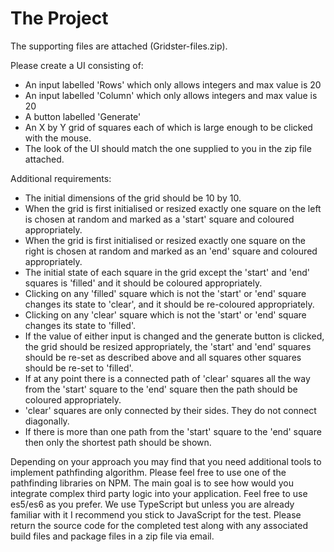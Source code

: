 # The Project

The supporting files are attached (Gridster-files.zip).

Please create a UI consisting of:
- An input labelled 'Rows' which only allows integers and max value is 20
- An input labelled 'Column' which only allows integers and max value is 20
- A button labelled 'Generate'
- An X by Y grid of squares each of which is large enough to be clicked with the mouse.
- The look of the UI should match the one supplied to you in the zip file attached.

Additional requirements:
- The initial dimensions of the grid should be 10 by 10.
- When the grid is first initialised or resized exactly one square on the left is chosen at random and marked as a 'start' square and coloured appropriately.
- When the grid is first initialised or resized exactly one square on the right is chosen at random and marked as an 'end' square and coloured appropriately.
- The initial state of each square in the grid except the 'start' and 'end' squares is 'filled' and it should be coloured appropriately.
- Clicking on any 'filled' square which is not the 'start' or 'end' square changes its state to 'clear', and it should be re-coloured appropriately.
- Clicking on any 'clear' square which is not the 'start' or 'end' square changes its state to 'filled'.
- If the value of either input is changed and the generate button is clicked, the grid should be resized appropriately, the 'start' and 'end' squares should be re-set as described above and all squares other squares should be re-set to 'filled'.
- If at any point there is a connected path of 'clear' squares all the way from the 'start' square to the 'end' square then the path should be coloured appropriately.
- 'clear' squares are only connected by their sides. They do not connect diagonally.
- If there is more than one path from the 'start' square to the 'end' square then only the shortest path should be shown.

Depending on your approach you may find that you need additional tools to implement pathfinding algorithm. Please feel free to use one of the pathfinding libraries on NPM. The main goal is to see how would you integrate complex third party logic into your application.
Feel free to use es5/es6 as you prefer. We use TypeScript but unless you are already familiar with it I recommend you stick to JavaScript for the test.
Please return the source code for the completed test along with any associated build files and package files in a zip file via email.